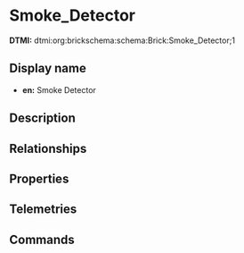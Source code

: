 # Smoke_Detector
**DTMI:** dtmi:org:brickschema:schema:Brick:Smoke_Detector;1
## Display name
- **en:** Smoke Detector
## Description
## Relationships
## Properties
## Telemetries
## Commands
